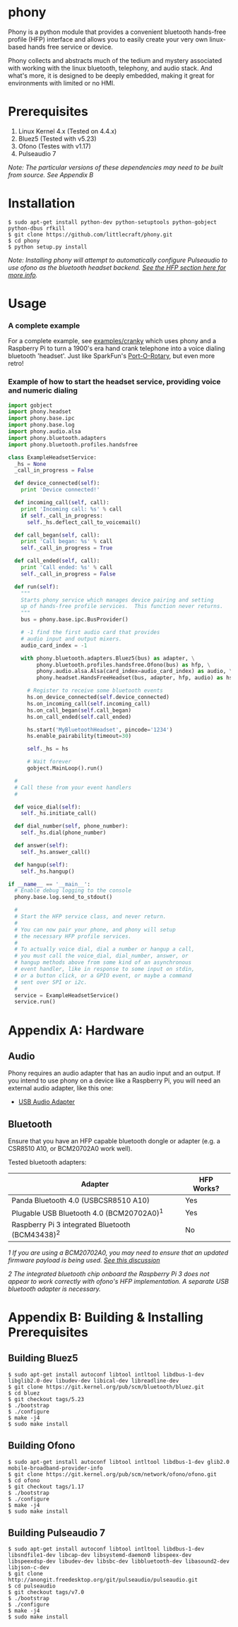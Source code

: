 # phony
Phony is a python module that provides a convenient bluetooth hands-free profile (HFP) interface and allows you to easily create your very own linux-based hands free service or device.

Phony collects and abstracts much of the tedium and mystery associated with working with the linux bluetooth, telephony, and audio stack.  And what's more, it is designed to be deeply embedded, making it great for environments with limited or no HMI.

# Prerequisites

1. Linux Kernel 4.x (Tested on 4.4.x)
1. Bluez5 (Tested with v5.23)
1. Ofono (Testes with v1.17)
1. Pulseaudio 7

_Note: The particular versions of these dependencies may need to be built from source.  See Appendix B_


# Installation

```
$ sudo apt-get install python-dev python-setuptools python-gobject python-dbus rfkill
$ git clone https://github.com/littlecraft/phony.git
$ cd phony
$ python setup.py install
```

_Note: Installing phony will attempt to automatically configure Pulseaudio to use ofono as the bluetooth headset backend. [See the HFP section here for more info](https://freedesktop.org/wiki/Software/PulseAudio/Documentation/User/Bluetooth/)._

# Usage

### A complete example

For a complete example, see [examples/cranky](https://github.com/littlecraft/phony/tree/master/examples/cranky) which uses phony and a Raspberry Pi to turn a 1900's era hand crank telephone into a voice dialing bluetooth 'headset'.  Just like SparkFun's [Port-O-Rotary](https://www.sparkfun.com/products/retired/287), but even more retro!

### Example of how to start the headset service, providing voice and numeric dialing

```python
import gobject
import phony.headset
import phony.base.ipc
import phony.base.log
import phony.audio.alsa
import phony.bluetooth.adapters
import phony.bluetooth.profiles.handsfree

class ExampleHeadsetService:
  _hs = None
  _call_in_progress = False

  def device_connected(self):
    print 'Device connected!'

  def incoming_call(self, call):
    print 'Incoming call: %s' % call
    if self._call_in_progress:
      self._hs.deflect_call_to_voicemail()

  def call_began(self, call):
    print 'Call began: %s' % call
    self._call_in_progress = True

  def call_ended(self, call):
    print 'Call ended: %s' % call
    self._call_in_progress = False

  def run(self):
    """
    Starts phony service which manages device pairing and setting
    up of hands-free profile services.  This function never returns.
    """
    bus = phony.base.ipc.BusProvider()

    # -1 find the first audio card that provides
    # audio input and output mixers.
    audio_card_index = -1

    with phony.bluetooth.adapters.Bluez5(bus) as adapter, \
         phony.bluetooth.profiles.handsfree.Ofono(bus) as hfp, \
         phony.audio.alsa.Alsa(card_index=audio_card_index) as audio, \
         phony.headset.HandsFreeHeadset(bus, adapter, hfp, audio) as hs:

      # Register to receive some bluetooth events
      hs.on_device_connected(self.device_connected)
      hs.on_incoming_call(self.incoming_call)
      hs.on_call_began(self.call_began)
      hs.on_call_ended(self.call_ended)

      hs.start('MyBluetoothHeadset', pincode='1234')
      hs.enable_pairability(timeout=30)

      self._hs = hs

      # Wait forever
      gobject.MainLoop().run()

  #
  # Call these from your event handlers
  #

  def voice_dial(self):
    self._hs.initiate_call()

  def dial_number(self, phone_number):
    self._hs.dial(phone_number)

  def answer(self):
    self._hs.answer_call()

  def hangup(self):
    self._hs.hangup()

if __name__ == '__main__':
  # Enable debug logging to the console
  phony.base.log.send_to_stdout()

  #
  # Start the HFP service class, and never return.
  #
  # You can now pair your phone, and phony will setup
  # the necessary HFP profile services.
  #
  # To actually voice dial, dial a number or hangup a call,
  # you must call the voice_dial, dial_number, answer, or
  # hangup methods above from some kind of an asynchronous
  # event handler, like in response to some input on stdin,
  # or a button click, or a GPIO event, or maybe a command
  # sent over SPI or i2c.
  #
  service = ExampleHeadsetService()
  service.run()
```


# Appendix A: Hardware

## Audio

Phony requires an audio adapter that has an audio input and an output.  If you intend to use phony on a device like a Raspberry Pi, you will need an external audio adapter, like this one:

* [USB Audio Adapter](https://www.amazon.com/Sabrent-External-Adapter-Windows-AU-MMSA/dp/B00IRVQ0F8)


## Bluetooth

Ensure that you have an HFP capable bluetooth dongle or adapter (e.g. a CSR8510 A10, or BCM20702A0 work well).

Tested bluetooth adapters:

| Adapter      | HFP Works? |
| ------------ | -------- |
| Panda Bluetooth 4.0 (USBCSR8510 A10) | Yes |
| Plugable USB Bluetooth 4.0 (BCM20702A0)<sup>1</sup> | Yes |
| Raspberry Pi 3 integrated Bluetooth (BCM43438)<sup>2</sup> | No |


_1 If you are using a BCM20702A0, you may need to ensure that an updated firmware payload is being used.  [See this discussion](http://plugable.com/2014/06/23/plugable-usb-bluetooth-adapter-solving-hfphsp-profile-issues-on-linux)_

_2 The integrated bluetooth chip onboard the Raspberry Pi 3 does not appear to work correctly with ofono's HFP implementation.  A separate USB bluetooth adapter is necessary._

# Appendix B: Building & Installing Prerequisites

## Building Bluez5

```
$ sudo apt-get install autoconf libtool intltool libdbus-1-dev libglib2.0-dev libudev-dev libical-dev libreadline-dev
$ git clone https://git.kernel.org/pub/scm/bluetooth/bluez.git
$ cd bluez
$ git checkout tags/5.23
$ ./bootstrap
$ ./configure
$ make -j4
$ sudo make install
```

## Building Ofono

```
$ sudo apt-get install autoconf libtool intltool libdbus-1-dev glib2.0 mobile-broadband-provider-info
$ git clone https://git.kernel.org/pub/scm/network/ofono/ofono.git
$ cd ofono
$ git checkout tags/1.17
$ ./bootstrap
$ ./configure
$ make -j4
$ sudo make install
```

## Building Pulseaudio 7

```
$ sudo apt-get install autoconf libtool intltool libdbus-1-dev libsndfile1-dev libcap-dev libsystemd-daemon0 libspeex-dev libspeexdsp-dev libudev-dev libsbc-dev libbluetooth-dev libasound2-dev libjson-c-dev
$ git clone http://anongit.freedesktop.org/git/pulseaudio/pulseaudio.git
$ cd pulseaudio
$ git checkout tags/v7.0
$ ./bootstrap
$ ./configure
$ make -j4
$ sudo make install
```
